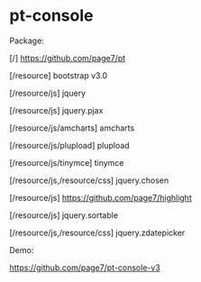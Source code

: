# pt-console

Package:

[/] https://github.com/page7/pt

[/resource] bootstrap v3.0

[/resource/js] jquery

[/resource/js] jquery.pjax

[/resource/js/amcharts] amcharts

[/resource/js/plupload] plupload

[/resource/js/tinymce] tinymce

[/resource/js,/resource/css] jquery.chosen

[/resource/js] https://github.com/page7/highlight

[/resource/js] jquery.sortable

[/resource/js,/resource/css] jquery.zdatepicker

Demo:

https://github.com/page7/pt-console-v3